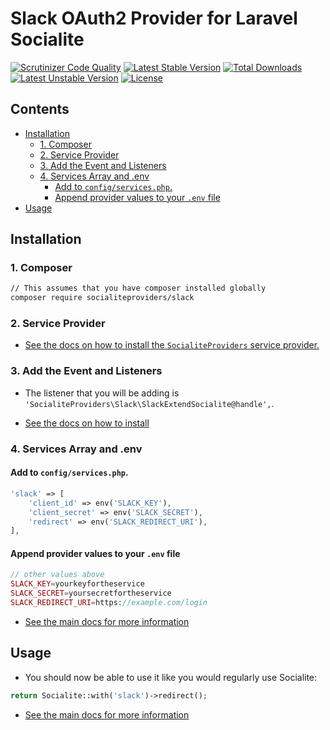 # Slack OAuth2 Provider for Laravel Socialite

[![Scrutinizer Code Quality](https://img.shields.io/scrutinizer/g/SocialiteProviders/Slack.svg?style=flat-square)](https://scrutinizer-ci.com/g/SocialiteProviders/Slack/?branch=master)
[![Latest Stable Version](https://img.shields.io/packagist/v/socialiteproviders/slack.svg?style=flat-square)](https://packagist.org/packages/socialiteproviders/slack)
[![Total Downloads](https://img.shields.io/packagist/dt/socialiteproviders/slack.svg?style=flat-square)](https://packagist.org/packages/socialiteproviders/slack)
[![Latest Unstable Version](https://img.shields.io/packagist/vpre/socialiteproviders/slack.svg?style=flat-square)](https://packagist.org/packages/socialiteproviders/slack)
[![License](https://img.shields.io/packagist/l/socialiteproviders/slack.svg?style=flat-square)](https://packagist.org/packages/socialiteproviders/slack)

<!-- START doctoc generated TOC please keep comment here to allow auto update -->
<!-- DON'T EDIT THIS SECTION, INSTEAD RE-RUN doctoc TO UPDATE -->
## Contents

- [Installation](#installation)
  - [1. Composer](#1-composer)
  - [2. Service Provider](#2-service-provider)
  - [3. Add the Event and Listeners](#3-add-the-event-and-listeners)
  - [4. Services Array and .env](#4-services-array-and-env)
    - [Add to `config/services.php`.](#add-to-configservicesphp)
    - [Append provider values to your `.env` file](#append-provider-values-to-your-env-file)
- [Usage](#usage)

<!-- END doctoc generated TOC please keep comment here to allow auto update -->


## Installation

### 1. Composer

```bash
// This assumes that you have composer installed globally
composer require socialiteproviders/slack
```

### 2. Service Provider

* [See the docs on how to install the `SocialiteProviders` service provider.](https://github.com/SocialiteProviders/Manager#2-service-provider)


### 3. Add the Event and Listeners

* The listener that you will be adding is `'SocialiteProviders\Slack\SlackExtendSocialite@handle',`.

* [See the docs on how to install](https://github.com/SocialiteProviders/Manager#3-add-the-event-and-listeners)

### 4. Services Array and .env

#### Add to `config/services.php`.

```php
'slack' => [
    'client_id' => env('SLACK_KEY'),
    'client_secret' => env('SLACK_SECRET'),
    'redirect' => env('SLACK_REDIRECT_URI'),
],
```

#### Append provider values to your `.env` file

```php
// other values above
SLACK_KEY=yourkeyfortheservice
SLACK_SECRET=yoursecretfortheservice
SLACK_REDIRECT_URI=https://example.com/login
```

* [See the main docs for more information](https://github.com/SocialiteProviders/Manager#4-services-array-and-env)


## Usage

* You should now be able to use it like you would regularly use Socialite:

```php
return Socialite::with('slack')->redirect();
```

* [See the main docs for more information](https://github.com/SocialiteProviders/Manager#usage)
